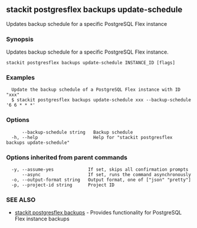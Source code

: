 ## stackit postgresflex backups update-schedule

Updates backup schedule for a specific PostgreSQL Flex instance

### Synopsis

Updates backup schedule for a specific PostgreSQL Flex instance.

```
stackit postgresflex backups update-schedule INSTANCE_ID [flags]
```

### Examples

```
  Update the backup schedule of a PostgreSQL Flex instance with ID "xxx"
  $ stackit postgresflex backups update-schedule xxx --backup-schedule '6 6 * * *'
```

### Options

```
      --backup-schedule string   Backup schedule
  -h, --help                     Help for "stackit postgresflex backups update-schedule"
```

### Options inherited from parent commands

```
  -y, --assume-yes             If set, skips all confirmation prompts
      --async                  If set, runs the command asynchronously
  -o, --output-format string   Output format, one of ["json" "pretty"]
  -p, --project-id string      Project ID
```

### SEE ALSO

* [stackit postgresflex backups](./stackit_postgresflex_backups.md)	 - Provides functionality for PostgreSQL Flex instance backups

